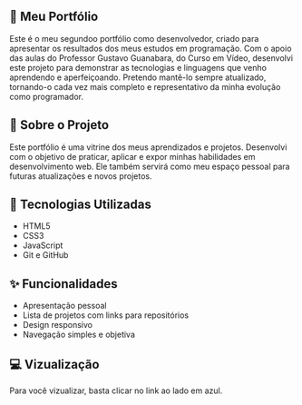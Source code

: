 ## 💼 Meu Portfólio

Este é o meu segundoo portfólio como desenvolvedor, criado para apresentar os resultados dos meus estudos em programação. Com o apoio das aulas do Professor Gustavo Guanabara, do Curso em Vídeo, desenvolvi este projeto para demonstrar as tecnologias e linguagens que venho aprendendo e aperfeiçoando. Pretendo mantê-lo sempre atualizado, tornando-o cada vez mais completo e representativo da minha evolução como programador.

## 📝 Sobre o Projeto

Este portfólio é uma vitrine dos meus aprendizados e projetos. Desenvolvi com o objetivo de praticar, aplicar e expor minhas habilidades em desenvolvimento web. Ele também servirá como meu espaço pessoal para futuras atualizações e novos projetos.

## 🚀 Tecnologias Utilizadas

- HTML5 
- CSS3 
- JavaScript   
- Git e GitHub  

## ✨ Funcionalidades

- Apresentação pessoal  
- Lista de projetos com links para repositórios  
- Design responsivo  
- Navegação simples e objetiva  

## 💻 Vizualização 

Para você vizualizar, basta clicar no link ao lado em azul. 



